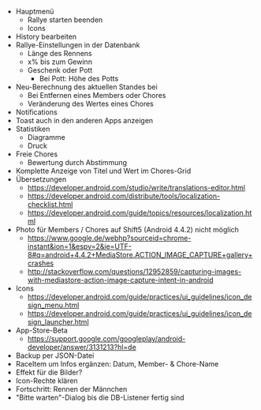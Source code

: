 * Hauptmenü
  * Rallye starten beenden
  * Icons
* History bearbeiten
* Rallye-Einstellungen in der Datenbank
  * Länge des Rennens
  * x% bis zum Gewinn
  * Geschenk oder Pott
    * Bei Pott: Höhe des Potts
* Neu-Berechnung des aktuellen Standes bei
  * Bei Entfernen eines Members oder Chores
  * Veränderung des Wertes eines Chores
* Notifications
* Toast auch in den anderen Apps anzeigen
* Statistiken
  * Diagramme
  * Druck
* Freie Chores
  * Bewertung durch Abstimmung
* Komplette Anzeige von Titel und Wert im Chores-Grid
* Übersetzungen
  * https://developer.android.com/studio/write/translations-editor.html
  * https://developer.android.com/distribute/tools/localization-checklist.html
  * https://developer.android.com/guide/topics/resources/localization.html
* Photo für Members / Chores auf Shift5 (Android 4.4.2) nicht möglich
  * https://www.google.de/webhp?sourceid=chrome-instant&ion=1&espv=2&ie=UTF-8#q=android+4.4.2+MediaStore.ACTION_IMAGE_CAPTURE+gallery+crashes
  * http://stackoverflow.com/questions/12952859/capturing-images-with-mediastore-action-image-capture-intent-in-android
* Icons
  * https://developer.android.com/guide/practices/ui_guidelines/icon_design_menu.html
  * https://developer.android.com/guide/practices/ui_guidelines/icon_design_launcher.html
* App-Store-Beta
  * https://support.google.com/googleplay/android-developer/answer/3131213?hl=de
* Backup per JSON-Datei
* RaceItem um Infos ergänzen: Datum, Member- & Chore-Name
* Effekt für die Bilder?
* Icon-Rechte klären
* Fortschritt: Rennen der Männchen
* "Bitte warten"-Dialog bis die DB-Listener fertig sind
